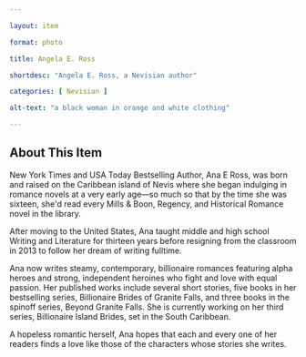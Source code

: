 ```yaml
--- 

layout: item

format: photo 

title: Angela E. Ross

shortdesc: "Angela E. Ross, a Nevisian author"

categories: [ Nevisian ] 

alt-text: "a black woman in orange and white clothing"

--- 
```


## About This Item 

New York Times and USA Today Bestselling Author, Ana E Ross, was born and raised on the Caribbean island of Nevis where she began indulging in romance novels at a very early age––so much so that by the time she was sixteen, she'd read every Mills & Boon, Regency, and Historical Romance novel in the library. 
 
After moving to the United States, Ana taught middle and high school Writing and Literature for thirteen years before resigning from the classroom in 2013 to follow her dream of writing fulltime.
 
Ana now writes steamy, contemporary, billionaire romances featuring alpha heroes and strong, independent heroines who fight and love with equal passion. Her published works include several short stories, five books in her bestselling series, Billionaire Brides of Granite Falls, and three books in the spinoff series, Beyond Granite Falls. She is currently working on her third series, Billionaire Island Brides, set in the South Caribbean.

A hopeless romantic herself, Ana hopes that each and every one of her readers finds a love like those of the characters whose stories she writes.
